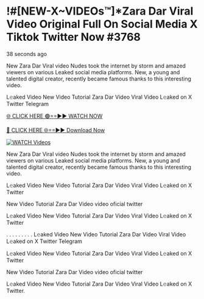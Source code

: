 # !#[NEW-X~VIDEOs™]*Zara Dar Viral Video Original Full On Social Media X Tiktok Twitter Now #3768

38 seconds ago

New Zara Dar Viral video Nudes took the internet by storm and amazed viewers on various Leaked social media platforms. New, a young and talented digital creator, recently became famous thanks to this interesting video.

L𝚎aked Video New Video Tutorial Zara Dar Video Viral Video L𝚎aked on X Twitter Telegram

[🌐 CLICK HERE 🟢==►► WATCH NOW](https://t.co/CsbdxKwbQM)

[🔴 CLICK HERE 🌐==►► Download Now](https://t.co/CsbdxKwbQM)

[![WATCH Videos](https://i.imgur.com/RPj6FCy.gif)](https://t.co/CsbdxKwbQM)

New Zara Dar Viral video Nudes took the internet by storm and amazed viewers on various Leaked social media platforms. New, a young and talented digital creator, recently became famous thanks to this interesting video.

L𝚎aked Video New Video Tutorial Zara Dar Video Viral Video L𝚎aked on X Twitter

New Video Tutorial Zara Dar Video video oficial twitter

L𝚎aked Video New Video Tutorial Zara Dar Video Viral Video L𝚎aked on X Twitter

. . . . . . . . . L𝚎aked Video New Video Tutorial Zara Dar Video Viral Video L𝚎aked on X Twitter Telegram

L𝚎aked Video New Video Tutorial Zara Dar Video Viral Video L𝚎aked on X Twitter

New Video Tutorial Zara Dar Video video oficial twitter

L𝚎aked Video New Video Tutorial Zara Dar Video Viral Video L𝚎aked on X Twitter.
